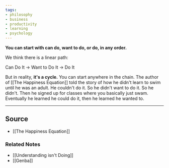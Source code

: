 ```yaml
---
tags:
- philosophy
- business
- productivity
- learning
- psychology
---
```

**You can start with can do, want to do, or do, in any order.**

We think there is a linear path:

Can Do It → Want to Do It → Do It

But in reality, **it's a cycle.** You can start anywhere in the chain. The  author of [[The Happiness Equation]] told the story of how he didn't learn to swim until he was an adult. He couldn't do it. So he didn't want to do it. So he didn't. Then he signed up for classes where you basically just swam. Eventually he learned he could do it, then he learned he wanted to.

---

## Source
- [[The Happiness Equation]]

### Related Notes
- [[Understanding isn't Doing]] 
- [[Genba]]